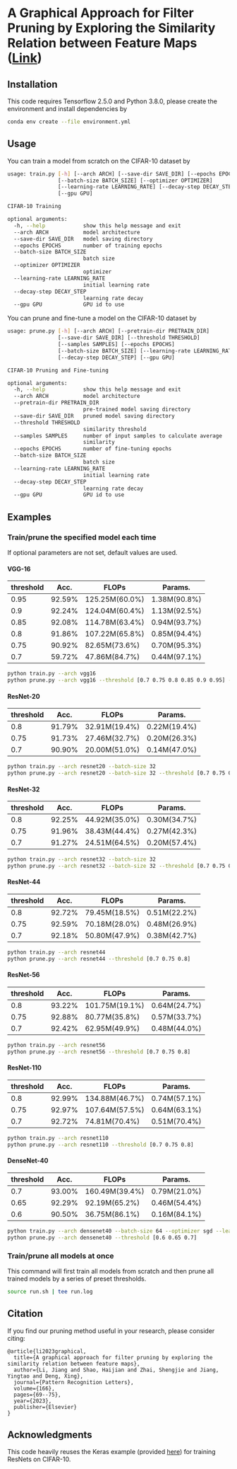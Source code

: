 # A Graphical Approach for Filter Pruning by Exploring the Similarity Relation between Feature Maps ([Link](https://doi.org/10.1016/j.patrec.2022.12.028))

## Installation

This code requires Tensorflow 2.5.0 and Python 3.8.0, please create the environment and install dependencies by
```bash
conda env create --file environment.yml
```

## Usage

You can train a model from scratch on the CIFAR-10 dataset by
```bash
usage: train.py [-h] [--arch ARCH] [--save-dir SAVE_DIR] [--epochs EPOCHS]
                [--batch-size BATCH_SIZE] [--optimizer OPTIMIZER]
                [--learning-rate LEARNING_RATE] [--decay-step DECAY_STEP]
                [--gpu GPU]

CIFAR-10 Training

optional arguments:
  -h, --help            show this help message and exit
  --arch ARCH           model architecture
  --save-dir SAVE_DIR   model saving directory
  --epochs EPOCHS       number of training epochs
  --batch-size BATCH_SIZE
                        batch size
  --optimizer OPTIMIZER
                        optimizer
  --learning-rate LEARNING_RATE
                        initial learning rate
  --decay-step DECAY_STEP
                        learning rate decay
  --gpu GPU             GPU id to use

```

You can prune and fine-tune a model on the CIFAR-10 dataset by
```bash
usage: prune.py [-h] [--arch ARCH] [--pretrain-dir PRETRAIN_DIR]
                [--save-dir SAVE_DIR] [--threshold THRESHOLD]
                [--samples SAMPLES] [--epochs EPOCHS]
                [--batch-size BATCH_SIZE] [--learning-rate LEARNING_RATE]
                [--decay-step DECAY_STEP] [--gpu GPU]

CIFAR-10 Pruning and Fine-tuning

optional arguments:
  -h, --help            show this help message and exit
  --arch ARCH           model architecture
  --pretrain-dir PRETRAIN_DIR
                        pre-trained model saving directory
  --save-dir SAVE_DIR   pruned model saving directory
  --threshold THRESHOLD
                        similarity threshold
  --samples SAMPLES     number of input samples to calculate average
                        similarity
  --epochs EPOCHS       number of fine-tuning epochs
  --batch-size BATCH_SIZE
                        batch size
  --learning-rate LEARNING_RATE
                        initial learning rate
  --decay-step DECAY_STEP
                        learning rate decay
  --gpu GPU             GPU id to use

```

## Examples

### Train/prune the specified model each time

If optional parameters are not set, default values are used.

#### VGG-16

| threshold | Acc.   | FLOPs          | Params.      |
|-----------|--------|----------------|--------------|
| 0.95      | 92.59% | 125.25M(60.0%) | 1.38M(90.8%) |
| 0.9       | 92.24% | 124.04M(60.4%) | 1.13M(92.5%) |
| 0.85      | 92.08% | 114.78M(63.4%) | 0.94M(93.7%) |
| 0.8       | 91.86% | 107.22M(65.8%) | 0.85M(94.4%) |
| 0.75      | 90.92% | 82.65M(73.6%)  | 0.70M(95.3%) |
| 0.7       | 59.72% | 47.86M(84.7%)  | 0.44M(97.1%) |

```bash
python train.py --arch vgg16
python prune.py --arch vgg16 --threshold [0.7 0.75 0.8 0.85 0.9 0.95] --samples 50
```

#### ResNet-20

| threshold | Acc.   | FLOPs         | Params.      |
|-----------|--------|---------------|--------------|
| 0.8       | 91.79% | 32.91M(19.4%) | 0.22M(19.4%) |
| 0.75      | 91.73% | 27.46M(32.7%) | 0.20M(26.3%) |
| 0.7       | 90.90% | 20.00M(51.0%) | 0.14M(47.0%) |

```bash
python train.py --arch resnet20 --batch-size 32
python prune.py --arch resnet20 --batch-size 32 --threshold [0.7 0.75 0.8]
```

#### ResNet-32

| threshold | Acc.   | FLOPs         | Params.      |
|-----------|--------|---------------|--------------|
| 0.8       | 92.25% | 44.92M(35.0%) | 0.30M(34.7%) |
| 0.75      | 91.96% | 38.43M(44.4%) | 0.27M(42.3%) |
| 0.7       | 91.27% | 24.51M(64.5%) | 0.20M(57.4%) |

```bash
python train.py --arch resnet32 --batch-size 32
python prune.py --arch resnet32 --batch-size 32 --threshold [0.7 0.75 0.8]
```

#### ResNet-44

| threshold | Acc.   | FLOPs         | Params.      |
|-----------|--------|---------------|--------------|
| 0.8       | 92.72% | 79.45M(18.5%) | 0.51M(22.2%) |
| 0.75      | 92.59% | 70.18M(28.0%) | 0.48M(26.9%) |
| 0.7       | 92.18% | 50.80M(47.9%) | 0.38M(42.7%) |

```bash
python train.py --arch resnet44
python prune.py --arch resnet44 --threshold [0.7 0.75 0.8]
```

#### ResNet-56

| threshold | Acc.   | FLOPs          | Params.      |
|-----------|--------|----------------|--------------|
| 0.8       | 93.22% | 101.75M(19.1%) | 0.64M(24.7%) |
| 0.75      | 92.88% | 80.77M(35.8%)  | 0.57M(33.7%) |
| 0.7       | 92.42% | 62.95M(49.9%)  | 0.48M(44.0%) |

```bash
python train.py --arch resnet56
python prune.py --arch resnet56 --threshold [0.7 0.75 0.8]
```

#### ResNet-110

| threshold | Acc.   | FLOPs          | Params.      |
|-----------|--------|----------------|--------------|
| 0.8       | 92.99% | 134.88M(46.7%) | 0.74M(57.1%) |
| 0.75      | 92.97% | 107.64M(57.5%) | 0.64M(63.1%) |
| 0.7       | 92.72% | 74.81M(70.4%)  | 0.51M(70.4%) |

```bash
python train.py --arch resnet110
python prune.py --arch resnet110 --threshold [0.7 0.75 0.8]
```

#### DenseNet-40

| threshold | Acc.   | FLOPs          | Params.      |
|-----------|--------|----------------|--------------|
| 0.7       | 93.00% | 160.49M(39.4%) | 0.79M(21.0%) |
| 0.65      | 92.29% | 92.19M(65.2%)  | 0.46M(54.4%) |
| 0.6       | 90.50% | 36.75M(86.1%)  | 0.16M(84.1%) |

```bash
python train.py --arch densenet40 --batch-size 64 --optimizer sgd --learning-rate 1e-1 --decay-step 50,150
python prune.py --arch densenet40 --threshold [0.6 0.65 0.7]
```

### Train/prune all models at once

This command will first train all models from scratch and then prune all trained models by a series of preset thresholds.
```bash
source run.sh | tee run.log
```

## Citation

If you find our pruning method useful in your research, please consider citing:
```
@article{li2023graphical,
  title={A graphical approach for filter pruning by exploring the similarity relation between feature maps},
  author={Li, Jiang and Shao, Haijian and Zhai, Shengjie and Jiang, Yingtao and Deng, Xing},
  journal={Pattern Recognition Letters},
  volume={166},
  pages={69--75},
  year={2023},
  publisher={Elsevier}
}
```

## Acknowledgments

This code heavily reuses the Keras example (provided [here](https://keras.io/zh/examples/cifar10_resnet)) for training ResNets on CIFAR-10.
